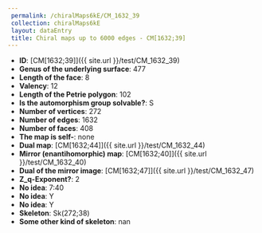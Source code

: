```yaml
--- 
 permalink: /chiralMaps6kE/CM_1632_39 
 collection: chiralMaps6kE
 layout: dataEntry
 title: Chiral maps up to 6000 edges - CM[1632;39]
---
```


- **ID**: [CM[1632;39]]({{ site.url }}/test/CM_1632_39)
- **Genus of the underlying surface**: 477
- **Length of the face**: 8
- **Valency**: 12
- **Length of the Petrie polygon**: 102
- **Is the automorphism group solvable?**: S
- **Number of vertices**: 272
- **Number of edges**: 1632
- **Number of faces**: 408
- **The map is self-**: none
- **Dual map**: [CM[1632;44]]({{ site.url }}/test/CM_1632_44)
- **Mirror (enantihomorphic) map**: [CM[1632;40]]({{ site.url }}/test/CM_1632_40)
- **Dual of the mirror image**: [CM[1632;47]]({{ site.url }}/test/CM_1632_47)
- **Z_q-Exponent?**: 2
- **No idea**:  7:40
- **No idea**: Y
- **No idea**: Y
- **Skeleton**: Sk(272;38)
- **Some other kind of skeleton**: nan
